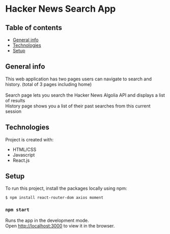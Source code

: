 # Hacker News Search App

## Table of contents
* [General info](#general-info)
* [Technologies](#technologies)
* [Setup](#setup)

## General info
This web application has two pages users can navigate to search and history. (total of 3 pages including home)\
\
Search page lets you search the Hacker News Algolia API and displays a list of results\
History page shows you a list of their past searches from this current session

## Technologies
Project is created with:
* HTML/CSS
* Javascript
* React.js
	
## Setup

To run this project, install the packages locally using npm:

```
$ npm install react-router-dom axios moment
```

### `npm start`

Runs the app in the development mode.\
Open [http://localhost:3000](http://localhost:3000) to view it in the browser.

